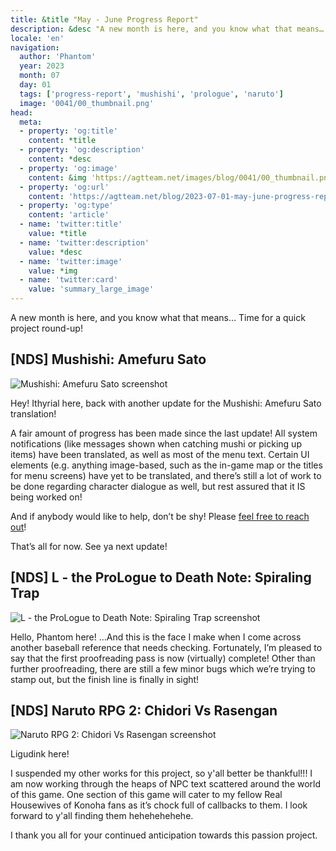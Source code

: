 ```yaml
---
title: &title "May - June Progress Report"
description: &desc "A new month is here, and you know what that means… Time for a quick project round-up!"
locale: 'en'
navigation:
  author: 'Phantom'
  year: 2023
  month: 07
  day: 01
  tags: ['progress-report', 'mushishi', 'prologue', 'naruto']
  image: '0041/00_thumbnail.png'
head:
  meta:
  - property: 'og:title'
    content: *title
  - property: 'og:description'
    content: *desc
  - property: 'og:image'
    content: &img 'https://agtteam.net/images/blog/0041/00_thumbnail.png'
  - property: 'og:url'
    content: 'https://agtteam.net/blog/2023-07-01-may-june-progress-report'
  - property: 'og:type'
    content: 'article'
  - name: 'twitter:title'
    value: *title
  - name: 'twitter:description'
    value: *desc
  - name: 'twitter:image'
    value: *img
  - name: 'twitter:card'
    value: 'summary_large_image'
---
```


A new month is here, and you know what that means… Time for a quick project round-up!

## \[NDS\] Mushishi: Amefuru Sato

![Mushishi: Amefuru Sato screenshot](/images/blog/0041/721632392681537536_0.png)

Hey! Ithyrial here, back with another update for the Mushishi: Amefuru Sato translation!

A fair amount of progress has been made since the last update! All system notifications (like messages shown when catching mushi or picking up items) have been translated, as well as most of the menu text. Certain UI elements (e.g. anything image-based, such as the in-game map or the titles for menu screens) have yet to be translated, and there’s still a lot of work to be done regarding character dialogue as well, but rest assured that it IS being worked on! 

And if anybody would like to help, don’t be shy! Please [feel free to reach out](https://discord.com/invite/UUF7Zbm)! 

That’s all for now. See ya next update!  


## \[NDS\] L - the ProLogue to Death Note: Spiraling Trap

![L - the ProLogue to Death Note: Spiraling Trap screenshot](/images/blog/0041/721632392681537536_1.png)

Hello, Phantom here! …And this is the face I make when I come across another baseball reference that needs checking. Fortunately, I’m pleased to say that the first proofreading pass is now (virtually) complete! Other than further proofreading, there are still a few minor bugs which we’re trying to stamp out, but the finish line is finally in sight!


## \[NDS\] Naruto RPG 2: Chidori Vs Rasengan

![Naruto RPG 2: Chidori Vs Rasengan screenshot](/images/blog/0041/721632392681537536_2.png)

Ligudink here!

I suspended my other works for this project, so y'all better be thankful!!! I am now working through the heaps of NPC text scattered around the world of this game. One section of this game will cater to my fellow Real Housewives of Konoha fans as it’s chock full of callbacks to them. I look forward to y'all finding them hehehehehehe.

I thank you all for your continued anticipation towards this passion project.
